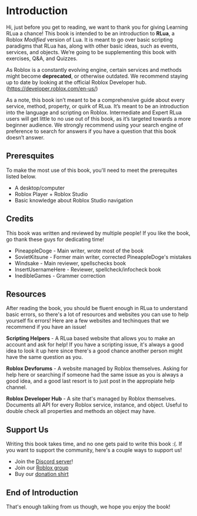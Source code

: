 # Introduction

Hi, just before you get to reading, we want to thank you for giving Learning RLua a chance! This book is intended to be an introduction to **RLua**, a Roblox _Modified_ version of Lua. It is meant to go over basic scripting paradigms that RLua has, along with other basic ideas, such as events, services, and objects. We’re going to be supplementing this book with exercises, Q&A, and Quizzes.

As Roblox is a constantly evolving engine, certain services and methods might become **deprecated**, or otherwise outdated. We recommend staying up to date by looking at the official Roblox Developer hub. (<https://developer.roblox.com/en-us/>)

As a note, this book isn’t meant to be a comprehensive guide about every service, method, property, or quirk of RLua. It’s meant to be an introduction into the language and scripting on Roblox. Intermediate and Expert RLua users will get little to no use out of this book, as it’s targeted towards a more beginner audience. We strongly recommend using your search engine of preference to search for answers if you have a question that this book doesn’t answer.




## Preresquites

To make the most use of this book, you'll need to meet the prerequites listed below. 
- A desktop/computer
- Roblox Player + Roblox Studio
- Basic knowledge about Roblox Studio navigation





## Credits

This book was written and reviewed by multiple people! If you like the book, go thank these guys for dedicating time!

- PineappleDoge - Main writer, wrote most of the book
- SovietKitsune - Former main writer, corrected PineappleDoge's mistakes
- Windsake - Main reviewer, spellschecks book
- InsertUsernameHere - Reviewer, spellcheck/infocheck book
- InedibleGames - Grammer correction





## Resources

After reading the book, you should be fluent enough in RLua to understand basic errors, so there's a lot of resources and websites you can use to help yourself fix errors! 
Here are a few websites and techinques that we recommend if you have an issue! 

**Scripting Helpers** - A RLua based website that allows you to make an account and ask for help! If you have a scripting issue, it's always a good idea to look it up here since there's a good chance another person might have the same question as you.

**Roblox Devforums** - A website managed by Roblox themselves. Asking for help here or searching if someone had the same issue as you is always a good idea, and a good last resort is to just post in the appropiate help channel.

**Roblox Developer Hub** - A site that's managed by Roblox themselves. Documents all API for every Roblox service, instance, and object. Useful to double check all properties and methods an object may have. 





## Support Us

Writing this book takes time, and no one gets paid to write this book :(. If you want to support the community, here's a couple ways to support us!
  
- Join the [Discord server](https://discord.gg/ApnCuyg)!
- Join our [Roblox group](https://www.roblox.com/groups/5586929/ROBLOX-Developers-Orange#!/about)
- Buy our [donation shirt](https://www.roblox.com/catalog/4784367831/Roblox-Developers-Donator-Hoodie)





## End of Introduction

That's enough talking from us though, we hope you enjoy the book!
